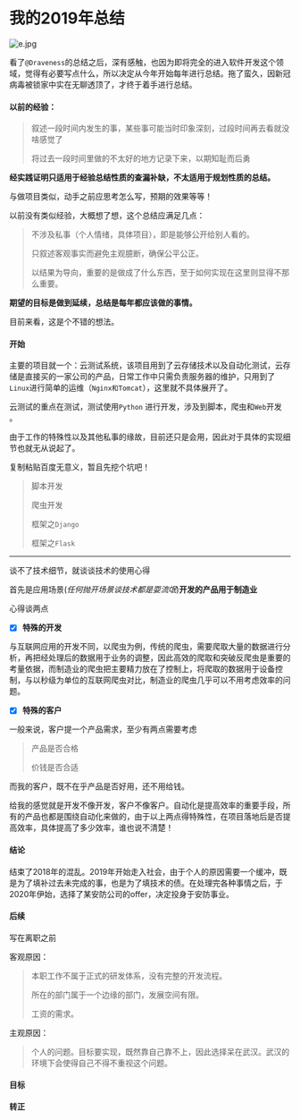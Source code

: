 # 我的2019年总结

![e.jpg](https://i.loli.net/2020/02/17/Gi2Q1nABPSpVdlx.jpg)

看了```@Draveness```的总结之后，深有感触，也因为即将完全的进入软件开发这个领域，觉得有必要写点什么，所以决定从今年开始每年进行总结。拖了蛮久，因新冠病毒被锁家中实在无聊透顶了，才终于着手进行总结。

#### 以前的经验：

> 叙述一段时间内发生的事，某些事可能当时印象深刻，过段时间再去看就没啥感觉了
> 
> 将过去一段时间里做的不太好的地方记录下来，以期知耻而后勇

**经实践证明只适用于经验总结性质的查漏补缺，不太适用于规划性质的总结。**

与做项目类似，动手之前应思考怎么写，预期的效果等等！

以前没有类似经验，大概想了想，这个总结应满足几点：

> 不涉及私事（个人情绪，具体项目），即是能够公开给别人看的。
> 
> 只叙述客观事实而避免主观臆断，确保公平公正。
> 
> 以结果为导向，重要的是做成了什么东西，至于如何实现在这里则显得不那么重要。

**期望的目标是做到延续，总结是每年都应该做的事情。**

目前来看，这是个不错的想法。

#### 开始

主要的项目就一个：云测试系统，该项目用到了云存储技术以及自动化测试，云存储是直接买的一家公司的产品，日常工作中只需负责服务器的维护，只用到了```Linux```进行简单的运维（```Nginx和Tomcat```），这里就不具体展开了。

云测试的重点在测试，测试使用```Python``` 进行开发，涉及到脚本，爬虫和```Web```开发
。

由于工作的特殊性以及其他私事的缘故，目前还只是会用，因此对于具体的实现细节也就无从说起了。

复制粘贴百度无意义，暂且先挖个坑吧！

> 脚本开发
> 
> 爬虫开发
> 
> 框架之```Django```
> 
> 框架之```Flask```


---


谈不了技术细节，就谈谈技术的使用心得

首先是应用场景(*任何抛开场景谈技术都是耍流氓*)**开发的产品用于制造业**

心得谈两点

- [x]  **特殊的开发**

与互联网应用的开发不同，以爬虫为例，传统的爬虫，需要爬取大量的数据进行分析，再把经处理后的数据用于业务的调整，因此高效的爬取和突破反爬虫是重要的考量依据，而制造业的爬虫把主要精力放在了控制上，将爬取的数据用于设备控制，与以秒级为单位的互联网爬虫对比，制造业的爬虫几乎可以不用考虑效率的问题。


- [x]  **特殊的客户**

一般来说，客户提一个产品需求，至少有两点需要考虑

> 产品是否合格
> 
> 价钱是否合适

而我的客户，既不在乎产品是否好用，还不用给钱。

给我的感觉就是开发不像开发，客户不像客户。自动化是提高效率的重要手段，所有的产品也都是围绕自动化来做的，由于以上两点得特殊性，在项目落地后是否提高效率，具体提高了多少效率，谁也说不清楚！

#### 结论

结束了2018年的混乱。2019年开始走入社会，由于个人的原因需要一个缓冲，既是为了填补过去未完成的事，也是为了填技术的债。在处理完各种事情之后，于2020年伊始，选择了某安防公司的offer，决定投身于安防事业。

#### 后续

写在离职之前

客观原因：

> 本职工作不属于正式的研发体系，没有完整的开发流程。
> 
> 所在的部门属于一个边缘的部门，发展空间有限。
> 
> 工资的需求。

主观原因：

> 个人的问题。目标要实现，既然靠自己靠不上，因此选择呆在武汉。武汉的环境下会使得自己不得不重视这个问题。

#### 目标

**转正**

